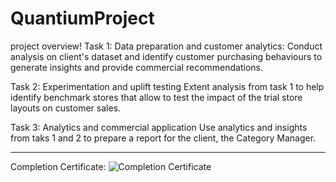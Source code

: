 
# QuantiumProject
project overview!
Task 1: Data preparation and customer analytics:
Conduct analysis on client's dataset and identify customer purchasing behaviours to generate insights and provide commercial recommendations.

Task 2: Experimentation and uplift testing
Extent analysis from task 1 to help identify benchmark stores that allow to test the impact of the trial store layouts on customer sales.

Task 3: Analytics and commercial application
Use analytics and insights from taks 1 and 2 to prepare a report for the client, the Category Manager.

-----------------------------------------------------------------------------------------------------------------------------------------------------------------
Completion Certificate:
![Completion Certificate](https://user-images.githubusercontent.com/62959983/121815002-5c075d00-ccb7-11eb-96ef-a55f77a46800.png)
